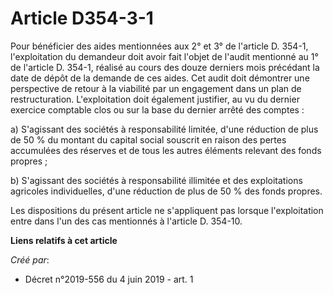 # Article D354-3-1

Pour bénéficier des aides mentionnées aux 2° et 3° de l'article D. 354-1, l'exploitation du demandeur doit avoir fait l'objet
de l'audit mentionné au 1° de l'article D. 354-1, réalisé au cours des douze derniers mois précédant la date de dépôt de la
demande de ces aides. Cet audit doit démontrer une perspective de retour à la viabilité par un engagement dans un plan de
restructuration. L'exploitation doit également justifier, au vu du dernier exercice comptable clos ou sur la base du dernier
arrêté des comptes :

a) S'agissant des sociétés à responsabilité limitée, d'une réduction de plus de 50 % du montant du capital social souscrit en
raison des pertes accumulées des réserves et de tous les autres éléments relevant des fonds propres ;

b) S'agissant des sociétés à responsabilité illimitée et des exploitations agricoles individuelles, d'une réduction de plus
de 50 % des fonds propres.

Les dispositions du présent article ne s'appliquent pas lorsque l'exploitation entre dans l'un des cas mentionnés à l'article
D. 354-10.

**Liens relatifs à cet article**

_Créé par_:

  - Décret n°2019-556 du 4 juin 2019 - art. 1
